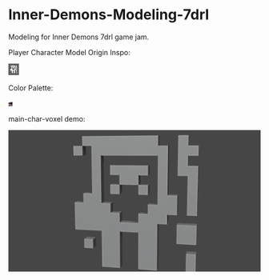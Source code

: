 # Inner-Demons-Modeling-7drl
Modeling for Inner Demons 7drl game jam.

Player Character Model Origin Inspo:

![Main Character](main-char.png)

Color Palette:

![Colors](color-palette.png)

main-char-voxel demo:

![main-char-voxel](./demos/main-char-voxel-1.png)

